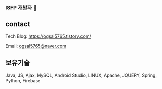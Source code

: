 ### ISFP 개발자 👋

## contact 

Tech Blog: https://ogsal5765.tistory.com/

Email: ogsal5765@naver.com

## 보유기술
Java, JS, Ajax, MySQL, Android Studio, LINUX, Apache, JQUERY, Spring, Python, Firebase

